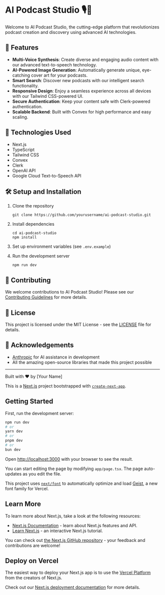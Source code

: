 # AI Podcast Studio 🎙️🤖

Welcome to AI Podcast Studio, the cutting-edge platform that revolutionizes podcast creation and discovery using advanced AI technologies.

## 🌟 Features

- **Multi-Voice Synthesis**: Create diverse and engaging audio content with our advanced text-to-speech technology.
- **AI-Powered Image Generation**: Automatically generate unique, eye-catching cover art for your podcasts.
- **Smart Search**: Discover new podcasts with our intelligent search functionality.
- **Responsive Design**: Enjoy a seamless experience across all devices with our Tailwind CSS-powered UI.
- **Secure Authentication**: Keep your content safe with Clerk-powered authentication.
- **Scalable Backend**: Built with Convex for high performance and easy scaling.

## 🚀 Technologies Used

- Next.js
- TypeScript
- Tailwind CSS
- Convex
- Clerk
- OpenAI API
- Google Cloud Text-to-Speech API

## 🛠️ Setup and Installation

1. Clone the repository
   ```
   git clone https://github.com/yourusername/ai-podcast-studio.git
   ```

2. Install dependencies
   ```
   cd ai-podcast-studio
   npm install
   ```

3. Set up environment variables (see `.env.example`)

4. Run the development server
   ```
   npm run dev
   ```

## 🤝 Contributing

We welcome contributions to AI Podcast Studio! Please see our [Contributing Guidelines](CONTRIBUTING.md) for more details.

## 📄 License

This project is licensed under the MIT License - see the [LICENSE](LICENSE) file for details.

## 🙏 Acknowledgements

- [Anthropic](https://www.anthropic.com) for AI assistance in development
- All the amazing open-source libraries that made this project possible

---

Built with ❤️ by [Your Name]


This is a [Next.js](https://nextjs.org) project bootstrapped with [`create-next-app`](https://nextjs.org/docs/app/api-reference/cli/create-next-app).

## Getting Started

First, run the development server:

```bash
npm run dev
# or
yarn dev
# or
pnpm dev
# or
bun dev
```

Open [http://localhost:3000](http://localhost:3000) with your browser to see the result.

You can start editing the page by modifying `app/page.tsx`. The page auto-updates as you edit the file.

This project uses [`next/font`](https://nextjs.org/docs/app/building-your-application/optimizing/fonts) to automatically optimize and load [Geist](https://vercel.com/font), a new font family for Vercel.

## Learn More

To learn more about Next.js, take a look at the following resources:

- [Next.js Documentation](https://nextjs.org/docs) - learn about Next.js features and API.
- [Learn Next.js](https://nextjs.org/learn) - an interactive Next.js tutorial.

You can check out [the Next.js GitHub repository](https://github.com/vercel/next.js) - your feedback and contributions are welcome!

## Deploy on Vercel

The easiest way to deploy your Next.js app is to use the [Vercel Platform](https://vercel.com/new?utm_medium=default-template&filter=next.js&utm_source=create-next-app&utm_campaign=create-next-app-readme) from the creators of Next.js.

Check out our [Next.js deployment documentation](https://nextjs.org/docs/app/building-your-application/deploying) for more details.
